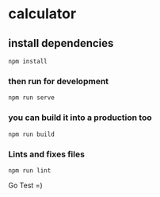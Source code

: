# calculator

## install dependencies
```
npm install
```

### then run for development
```
npm run serve
```

### you can build it into a production too
```
npm run build
```

### Lints and fixes files
```
npm run lint
```

Go Test =)
